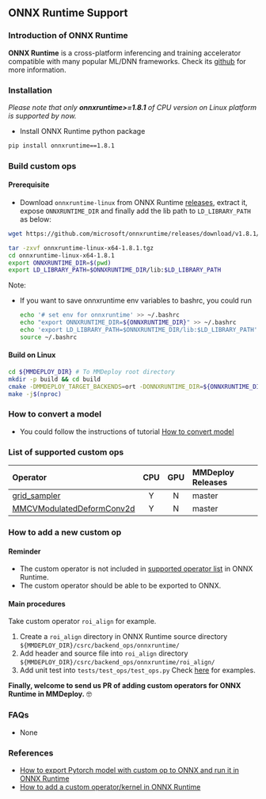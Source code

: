 ## ONNX Runtime Support

### Introduction of ONNX Runtime

**ONNX Runtime** is a cross-platform inferencing and training accelerator compatible with many popular ML/DNN frameworks. Check its [github](https://github.com/microsoft/onnxruntime) for more information.

### Installation

*Please note that only **onnxruntime>=1.8.1** of CPU version on Linux platform is supported by now.*

- Install ONNX Runtime python package

```bash
pip install onnxruntime==1.8.1
```

### Build custom ops

#### Prerequisite

- Download `onnxruntime-linux` from ONNX Runtime [releases](https://github.com/microsoft/onnxruntime/releases/tag/v1.8.1), extract it, expose `ONNXRUNTIME_DIR` and finally add the lib path to `LD_LIBRARY_PATH` as below:

```bash
wget https://github.com/microsoft/onnxruntime/releases/download/v1.8.1/onnxruntime-linux-x64-1.8.1.tgz

tar -zxvf onnxruntime-linux-x64-1.8.1.tgz
cd onnxruntime-linux-x64-1.8.1
export ONNXRUNTIME_DIR=$(pwd)
export LD_LIBRARY_PATH=$ONNXRUNTIME_DIR/lib:$LD_LIBRARY_PATH
```

Note:

- If you want to save onnxruntime env variables to bashrc, you could run

  ```bash
  echo '# set env for onnxruntime' >> ~/.bashrc
  echo "export ONNXRUNTIME_DIR=${ONNXRUNTIME_DIR}" >> ~/.bashrc
  echo 'export LD_LIBRARY_PATH=$ONNXRUNTIME_DIR/lib:$LD_LIBRARY_PATH' >> ~/.bashrc
  source ~/.bashrc
  ```

#### Build on Linux

```bash
cd ${MMDEPLOY_DIR} # To MMDeploy root directory
mkdir -p build && cd build
cmake -DMMDEPLOY_TARGET_BACKENDS=ort -DONNXRUNTIME_DIR=${ONNXRUNTIME_DIR} ..
make -j$(nproc)
```

### How to convert a model

- You could follow the instructions of tutorial [How to convert model](../tutorials/how_to_convert_model.md)

### List of supported custom ops

| Operator                                                                     | CPU | GPU | MMDeploy Releases |
| :--------------------------------------------------------------------------- | :-: | :-: | :---------------- |
| [grid_sampler](../ops/onnxruntime.md#grid_sampler)                           |  Y  |  N  | master            |
| [MMCVModulatedDeformConv2d](../ops/onnxruntime.md#mmcvmodulateddeformconv2d) |  Y  |  N  | master            |

### How to add a new custom op

#### Reminder

- The custom operator is not included in [supported operator list](https://github.com/microsoft/onnxruntime/blob/master/docs/OperatorKernels.md) in ONNX Runtime.
- The custom operator should be able to be exported to ONNX.

#### Main procedures

Take custom operator `roi_align` for example.

1. Create a `roi_align` directory in ONNX Runtime source directory `${MMDEPLOY_DIR}/csrc/backend_ops/onnxruntime/`
2. Add header and source file into `roi_align` directory `${MMDEPLOY_DIR}/csrc/backend_ops/onnxruntime/roi_align/`
3. Add unit test into `tests/test_ops/test_ops.py`
   Check [here](../../../tests/test_ops/test_ops.py) for examples.

**Finally, welcome to send us PR of adding custom operators for ONNX Runtime in MMDeploy.** :nerd_face:

### FAQs

- None

### References

- [How to export Pytorch model with custom op to ONNX and run it in ONNX Runtime](https://github.com/onnx/tutorials/blob/master/PyTorchCustomOperator/README.md)
- [How to add a custom operator/kernel in ONNX Runtime](https://github.com/microsoft/onnxruntime/blob/master/docs/AddingCustomOp.md)

